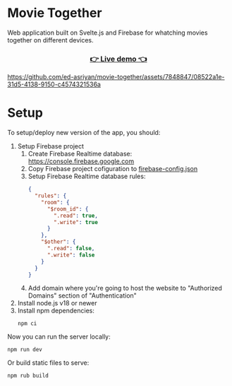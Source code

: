 # Movie Together
Web application built on Svelte.js and Firebase for whatching movies together on different devices.

<h3 align="center">
    <a href="https://ed-asriyan.github.io/movie-together">👉 Live demo 👈</a>
</h3>

https://github.com/ed-asriyan/movie-together/assets/7848847/08522a1e-31d5-4138-9150-c4574321536a

# Setup
To setup/deploy new version of the app, you should:
1. Setup Firebase project
   1. Create Firebase Realtime database: https://console.firebase.google.com
   2. Copy Firebase project cofiguration to [firebase-config.json](./src/firebase-config.json)
   3. Setup Firebase Realtime database rules:
      ```json
      {
        "rules": {
          "room": {
            "$room_id": {
              ".read": true,
              ".write": true
            }
          },
          "$other": {
            ".read": false,
            ".write": false
          }
        }
      }
      ```
   4. Add domain where you're going to host the website to "Authorized Domains" section of "Authentication"
2. Install node.js v18 or newer
3. Install npm dependencies:
   ```console
   npm ci
   ```

Now you can run the server locally:
```console
npm run dev
```

Or build static files to serve:
```console
npm rub build
```
